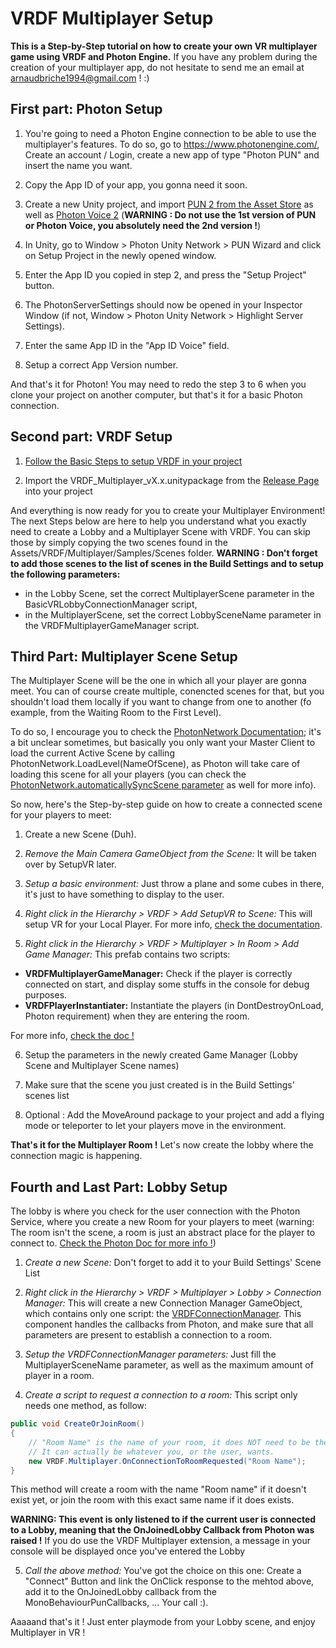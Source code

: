 # VRDF Multiplayer Setup 

**This is a Step-by-Step tutorial on how to create your own VR multiplayer game using VRDF and Photon Engine.**
If you have any problem during the creation of your multiplayer app, do not hesitate to send me an email at arnaudbriche1994@gmail.com ! :)

## First part: Photon Setup 
1. You're going to need a Photon Engine connection to be able to use the multiplayer's features. To do so, go to https://www.photonengine.com/, Create an account / Login, create a new app of type "Photon PUN" and insert the name you want.

2. Copy the App ID of your app, you gonna need it soon.

3. Create a new Unity project, and import [PUN 2 from the Asset Store](https://assetstore.unity.com/packages/tools/network/pun-2-free-119922) as well as [Photon Voice 2](https://assetstore.unity.com/packages/tools/audio/photon-voice-2-130518)  (**WARNING : Do not use the 1st version of PUN or Photon Voice, you absolutely need the 2nd version !**)

4. In Unity, go to Window > Photon Unity Network > PUN Wizard and click on Setup Project in the newly opened window.

5. Enter the App ID you copied in step 2, and press the "Setup Project" button.

6. The PhotonServerSettings should now be opened in your Inspector Window (if not, Window > Photon Unity Network > Highlight Server Settings).

7. Enter the same App ID in the "App ID Voice" field.

8. Setup a correct App Version number.


And that's it for Photon! You may need to redo the step 3 to 6 when you clone your project on another computer, but that's it for a basic Photon connection.



## Second part: VRDF Setup
1. [Follow the Basic Steps to setup VRDF in your project](https://github.com/Jamy4000/VRDF/wiki/Setup#basic-setup)

2. Import the VRDF_Multiplayer_vX.x.unitypackage from the [Release Page](https://github.com/Jamy4000/VRDF/releases) into your project


And everything is now ready for you to create your Multiplayer Environment! 
The next Steps below are here to help you understand what you exactly need to create a Lobby and a Multiplayer Scene with VRDF. You can skip those by simply copying the two scenes found in the Assets/VRDF/Multiplayer/Samples/Scenes folder.
**WARNING : Don't forget to add those scenes to the list of scenes in the Build Settings and to setup the following parameters:** 
- in the Lobby Scene, set the correct MultiplayerScene parameter in the BasicVRLobbyConnectionManager script,
- in the MultiplayerScene, set the correct LobbySceneName parameter in the VRDFMultiplayerGameManager script.



## Third Part: Multiplayer Scene Setup
The Multiplayer Scene will be the one in which all your player are gonna meet. You can of course create multiple, conencted scenes for that, but you shouldn't load them locally if you want to change from one to another (fo example, from the Waiting Room to the First Level). 

To do so, I encourage you to check the [PhotonNetwork Documentation](https://doc.photonengine.com/en-us/pun/current/demos-and-tutorials/pun-basics-tutorial/gamemanager-levels/); it's a bit unclear sometimes, but basically you only want your Master Client to load the current Active Scene by calling PhotonNetwork.LoadLevel(NameOfScene), as Photon will take care of loading this scene for all your players (you can check the [PhotonNetwork.automaticallySyncScene parameter](https://doc-api.photonengine.com/en/pun/v2/class_photon_1_1_pun_1_1_photon_network.html#a4e0cda79eb8975010a09693e07afc7a6) as well for more info). 

So now, here's the Step-by-step guide on how to create a connected scene for your players to meet:
1. Create a new Scene (Duh).

2. _Remove the Main Camera GameObject from the Scene:_ It will be taken over by SetupVR later.

3. _Setup a basic environment:_ Just throw a plane and some cubes in there, it's just to have something to display to the user.

4. _Right click in the Hierarchy > VRDF > Add SetupVR to Scene:_ This will setup VR for your Local Player. For more info, [check the documentation](https://github.com/Jamy4000/VRDF/wiki/Core-Package#setupvr-and-friends). 

5. _Right click in the Hierarchy > VRDF > Multiplayer > In Room > Add Game Manager:_ This prefab contains two scripts:
* **VRDFMultiplayerGameManager:** Check if the player is correctly connected on start, and display some stuffs in the console for debug purposes.
* **VRDFPlayerInstantiater:** Instantiate the players (in DontDestroyOnLoad, Photon requirement) when they are entering the room.

For more info, [check the doc !](https://github.com/Jamy4000/VRDF/wiki/VRDF-Multiplayer-Extension)

6. Setup the parameters in the newly created Game Manager (Lobby Scene and Multiplayer Scene names)

7. Make sure that the scene you just created is in the Build Settings' scenes list

8. Optional : Add the MoveAround package to your project and add a flying mode or teleporter to let your players move in the environment.


**That's it for the Multiplayer Room !** Let's now create the lobby where the connection magic is happening.



## Fourth and Last Part: Lobby Setup
The lobby is where you check for the user connection with the Photon Service, where you create a new Room for your players to meet (warning: The room isn't the scene, a room is just an abstract place for the player to connect to. [Check the Photon Doc for more info !](https://doc-api.photonengine.com/en/pun/v1/class_room.html))

1. _Create a new Scene:_ Don't forget to add it to your Build Settings' Scene List

2. _Right click in the Hierarchy > VRDF > Multiplayer > Lobby > Connection Manager:_ This will create a new Connection Manager GameObject, which contains only one script: the [VRDFConnectionManager](https://github.com/Jamy4000/VRDF/blob/develop/Assets/VRDF/Multiplayer/Scripts/Lobby/VRDFConnectionManager.cs). This component handles the callbacks from Photon, and make sure that all parameters are present to establish a connection to a room. 

3. _Setup the VRDFConnectionManager parameters:_ Just fill the MultiplayerSceneName parameter, as well as the maximum amount of player in a room.

4. _Create a script to request a connection to a room:_ This script only needs one method, as follow:

```c#
public void CreateOrJoinRoom()
{
    // "Room Name" is the name of your room, it does NOT need to be the same name as your multiplayer scene. 
    // It can actually be whatever you, or the user, wants. 
    new VRDF.Multiplayer.OnConnectionToRoomRequested("Room Name");
}
```

This method will create a room with the name "Room name" if it doesn't exist yet, or join the room with this exact same name if it does exists. 

**WARNING: This event is only listened to if the current user is connected to a Lobby, meaning that the OnJoinedLobby Callback from Photon was raised !**  If you do use the VRDF Multiplayer extension, a message in your console will be displayed once you've entered the Lobby

5. _Call the above method:_ You've got the choice on this one: Create a "Connect" Button and link the OnClick response to the mehtod above, add it to the OnJoinedLobby callback from the MonoBehaviourPunCallbacks, ... Your call :).    

Aaaaand that's it ! Just enter playmode from your Lobby scene, and enjoy Multiplayer in VR !
